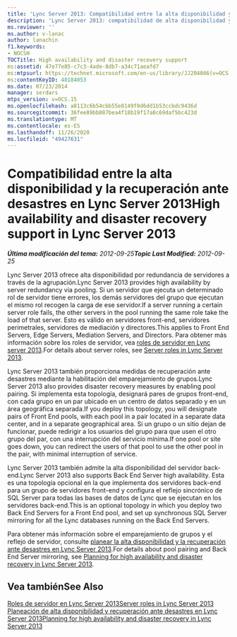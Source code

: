 ```yaml
---
title: 'Lync Server 2013: Compatibilidad entre la alta disponibilidad y la recuperación ante desastres'
description: 'Lync Server 2013: compatibilidad de alta disponibilidad y recuperación ante desastres.'
ms.reviewer: ''
ms.author: v-lanac
author: lanachin
f1.keywords:
- NOCSH
TOCTitle: High availability and disaster recovery support
ms:assetid: 47e77e85-c7c3-4ade-8db7-a34c71aeafd7
ms:mtpsurl: https://technet.microsoft.com/en-us/library/JJ204866(v=OCS.15)
ms:contentKeyID: 48184053
ms.date: 07/23/2014
manager: serdars
mtps_version: v=OCS.15
ms.openlocfilehash: a8113c6b54cbb55e8149f8d6dd1b53ccbdc9436d
ms.sourcegitcommit: 36fee89bb887bea4f18b19f17a8c69daf5bc423d
ms.translationtype: MT
ms.contentlocale: es-ES
ms.lasthandoff: 11/26/2020
ms.locfileid: "49427631"
---
```

# <a name="high-availability-and-disaster-recovery-support-in-lync-server-2013"></a><span data-ttu-id="63e86-103">Compatibilidad entre la alta disponibilidad y la recuperación ante desastres en Lync Server 2013</span><span class="sxs-lookup"><span data-stu-id="63e86-103">High availability and disaster recovery support in Lync Server 2013</span></span>

<div data-xmlns="http://www.w3.org/1999/xhtml">

<div class="topic" data-xmlns="http://www.w3.org/1999/xhtml" data-msxsl="urn:schemas-microsoft-com:xslt" data-cs="https://msdn.microsoft.com/">

<div data-asp="https://msdn2.microsoft.com/asp">



</div>

<div id="mainSection">

<div id="mainBody"><span data-ttu-id="63e86-104">

<span> </span></span><span class="sxs-lookup"><span data-stu-id="63e86-104">

<span> </span></span></span>

<span data-ttu-id="63e86-105">_**Última modificación del tema:** 2012-09-25_</span><span class="sxs-lookup"><span data-stu-id="63e86-105">_**Topic Last Modified:** 2012-09-25_</span></span>

<span data-ttu-id="63e86-106">Lync Server 2013 ofrece alta disponibilidad por redundancia de servidores a través de la agrupación.</span><span class="sxs-lookup"><span data-stu-id="63e86-106">Lync Server 2013 provides high availability by server redundancy via pooling.</span></span> <span data-ttu-id="63e86-107">Si un servidor que ejecuta un determinado rol de servidor tiene errores, los demás servidores del grupo que ejecutan el mismo rol recogen la carga de ese servidor.</span><span class="sxs-lookup"><span data-stu-id="63e86-107">If a server running a certain server role fails, the other servers in the pool running the same role take the load of that server.</span></span> <span data-ttu-id="63e86-108">Esto es válido en servidores front-end, servidores perimetrales, servidores de mediación y directores.</span><span class="sxs-lookup"><span data-stu-id="63e86-108">This applies to Front End Servers, Edge Servers, Mediation Servers, and Directors.</span></span> <span data-ttu-id="63e86-109">Para obtener más información sobre los roles de servidor, vea [roles de servidor en Lync server 2013](lync-server-2013-server-roles.md).</span><span class="sxs-lookup"><span data-stu-id="63e86-109">For details about server roles, see [Server roles in Lync Server 2013](lync-server-2013-server-roles.md).</span></span>

<span data-ttu-id="63e86-110">Lync Server 2013 también proporciona medidas de recuperación ante desastres mediante la habilitación del emparejamiento de grupos.</span><span class="sxs-lookup"><span data-stu-id="63e86-110">Lync Server 2013 also provides disaster recovery measures by enabling pool pairing.</span></span> <span data-ttu-id="63e86-111">Si implementa esta topología, designará pares de grupos front-end, con cada grupo en un par ubicado en un centro de datos separado y en un área geográfica separada.</span><span class="sxs-lookup"><span data-stu-id="63e86-111">If you deploy this topology, you will designate pairs of Front End pools, with each pool in a pair located in a separate data center, and in a separate geographical area.</span></span> <span data-ttu-id="63e86-112">Si un grupo o un sitio dejan de funcionar, puede redirigir a los usuarios del grupo para que usen el otro grupo del par, con una interrupción del servicio mínima.</span><span class="sxs-lookup"><span data-stu-id="63e86-112">If one pool or site goes down, you can redirect the users of that pool to use the other pool in the pair, with minimal interruption of service.</span></span>

<span data-ttu-id="63e86-113">Lync Server 2013 también admite la alta disponibilidad del servidor back-end.</span><span class="sxs-lookup"><span data-stu-id="63e86-113">Lync Server 2013 also supports Back End Server high availability.</span></span> <span data-ttu-id="63e86-114">Esta es una topología opcional en la que implementa dos servidores back-end para un grupo de servidores front-end y configura el reflejo sincrónico de SQL Server para todas las bases de datos de Lync que se ejecutan en los servidores back-end.</span><span class="sxs-lookup"><span data-stu-id="63e86-114">This is an optional topology in which you deploy two Back End Servers for a Front End pool, and set up synchronous SQL Server mirroring for all the Lync databases running on the Back End Servers.</span></span>

<span data-ttu-id="63e86-115">Para obtener más información sobre el emparejamiento de grupos y el reflejo de servidor, consulte [planear la alta disponibilidad y la recuperación ante desastres en Lync Server 2013](lync-server-2013-planning-for-high-availability-and-disaster-recovery.md).</span><span class="sxs-lookup"><span data-stu-id="63e86-115">For details about pool pairing and Back End Server mirroring, see [Planning for high availability and disaster recovery in Lync Server 2013](lync-server-2013-planning-for-high-availability-and-disaster-recovery.md).</span></span>

<div>

## <a name="see-also"></a><span data-ttu-id="63e86-116">Vea también</span><span class="sxs-lookup"><span data-stu-id="63e86-116">See Also</span></span>


[<span data-ttu-id="63e86-117">Roles de servidor en Lync Server 2013</span><span class="sxs-lookup"><span data-stu-id="63e86-117">Server roles in Lync Server 2013</span></span>](lync-server-2013-server-roles.md)  
[<span data-ttu-id="63e86-118">Planeación de alta disponibilidad y recuperación ante desastres en Lync Server 2013</span><span class="sxs-lookup"><span data-stu-id="63e86-118">Planning for high availability and disaster recovery in Lync Server 2013</span></span>](lync-server-2013-planning-for-high-availability-and-disaster-recovery.md)  
  

<span data-ttu-id="63e86-119"></div>

</div>

<span> </span>

</div>

</div>

</span><span class="sxs-lookup"><span data-stu-id="63e86-119"></div>

</div>

<span> </span>

</div>

</div>

</span></span></div>

